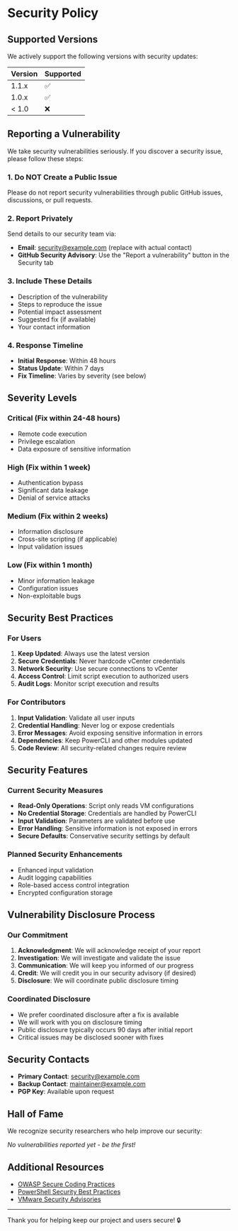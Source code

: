 # Security Policy

## Supported Versions

We actively support the following versions with security updates:

| Version | Supported          |
| ------- | ------------------ |
| 1.1.x   | :white_check_mark: |
| 1.0.x   | :white_check_mark: |
| < 1.0   | :x:                |

## Reporting a Vulnerability

We take security vulnerabilities seriously. If you discover a security issue, please follow these steps:

### 1. Do NOT Create a Public Issue
Please do not report security vulnerabilities through public GitHub issues, discussions, or pull requests.

### 2. Report Privately
Send details to our security team via:
- **Email**: security@example.com (replace with actual contact)
- **GitHub Security Advisory**: Use the "Report a vulnerability" button in the Security tab

### 3. Include These Details
- Description of the vulnerability
- Steps to reproduce the issue
- Potential impact assessment
- Suggested fix (if available)
- Your contact information

### 4. Response Timeline
- **Initial Response**: Within 48 hours
- **Status Update**: Within 7 days
- **Fix Timeline**: Varies by severity (see below)

## Severity Levels

### Critical (Fix within 24-48 hours)
- Remote code execution
- Privilege escalation
- Data exposure of sensitive information

### High (Fix within 1 week)
- Authentication bypass
- Significant data leakage
- Denial of service attacks

### Medium (Fix within 2 weeks)
- Information disclosure
- Cross-site scripting (if applicable)
- Input validation issues

### Low (Fix within 1 month)
- Minor information leakage
- Configuration issues
- Non-exploitable bugs

## Security Best Practices

### For Users
1. **Keep Updated**: Always use the latest version
2. **Secure Credentials**: Never hardcode vCenter credentials
3. **Network Security**: Use secure connections to vCenter
4. **Access Control**: Limit script execution to authorized users
5. **Audit Logs**: Monitor script execution and results

### For Contributors
1. **Input Validation**: Validate all user inputs
2. **Credential Handling**: Never log or expose credentials
3. **Error Messages**: Avoid exposing sensitive information in errors
4. **Dependencies**: Keep PowerCLI and other modules updated
5. **Code Review**: All security-related changes require review

## Security Features

### Current Security Measures
- **Read-Only Operations**: Script only reads VM configurations
- **No Credential Storage**: Credentials are handled by PowerCLI
- **Input Validation**: Parameters are validated before use
- **Error Handling**: Sensitive information is not exposed in errors
- **Secure Defaults**: Conservative security settings by default

### Planned Security Enhancements
- Enhanced input validation
- Audit logging capabilities
- Role-based access control integration
- Encrypted configuration storage

## Vulnerability Disclosure Process

### Our Commitment
1. **Acknowledgment**: We will acknowledge receipt of your report
2. **Investigation**: We will investigate and validate the issue
3. **Communication**: We will keep you informed of our progress
4. **Credit**: We will credit you in our security advisory (if desired)
5. **Disclosure**: We will coordinate public disclosure timing

### Coordinated Disclosure
- We prefer coordinated disclosure after a fix is available
- We will work with you on disclosure timing
- Public disclosure typically occurs 90 days after initial report
- Critical issues may be disclosed sooner with fixes

## Security Contacts

- **Primary Contact**: security@example.com
- **Backup Contact**: maintainer@example.com
- **PGP Key**: Available upon request

## Hall of Fame

We recognize security researchers who help improve our security:

*No vulnerabilities reported yet - be the first!*

## Additional Resources

- [OWASP Secure Coding Practices](https://owasp.org/www-project-secure-coding-practices-quick-reference-guide/)
- [PowerShell Security Best Practices](https://docs.microsoft.com/en-us/powershell/scripting/learn/security/powershell-security-best-practices)
- [VMware Security Advisories](https://www.vmware.com/security/advisories.html)

---

Thank you for helping keep our project and users secure! 🔒